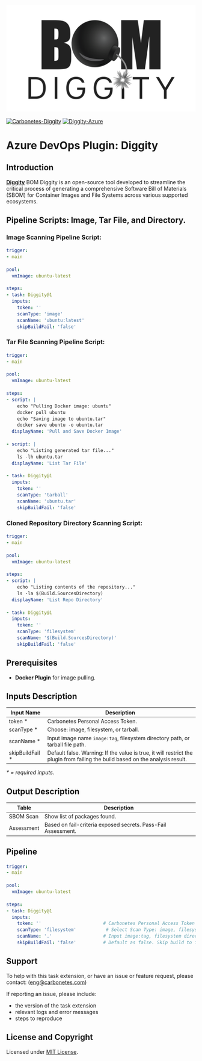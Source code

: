 <p align="center">
<img src="assets/diggity-black.png">
</p>

[![Carbonetes-Diggity](https://img.shields.io/badge/carbonetes-diggity-%232f7ea3)](https://github.com/carbonetes/diggity)
[![Diggity-Azure](https://img.shields.io/badge/diggity-azure--devops--plugin-%232f7ea3)](https://marketplace.visualstudio.com/items?itemName=Carbonetes.diggity)

# Azure DevOps Plugin: Diggity

## Introduction

**[Diggity](https://github.com/carbonetes/diggity)** BOM Diggity is an open-source tool developed to streamline the critical process of generating a comprehensive Software Bill of Materials (SBOM) for Container Images and File Systems across various supported ecosystems.

## Pipeline Scripts: Image, Tar File, and Directory.

### Image Scanning Pipeline Script:

```yaml
trigger:
- main

pool:
  vmImage: ubuntu-latest

steps:
- task: Diggity@1
  inputs:
    token: ''
    scanType: 'image'
    scanName: 'ubuntu:latest'
    skipBuildFail: 'false'
```

### Tar File Scanning Pipeline Script:

```yaml
trigger:
- main

pool:
  vmImage: ubuntu-latest

steps:
- script: |
    echo "Pulling Docker image: ubuntu"
    docker pull ubuntu
    echo "Saving image to ubuntu.tar"
    docker save ubuntu -o ubuntu.tar
  displayName: 'Pull and Save Docker Image'

- script: |
    echo "Listing generated tar file..."
    ls -lh ubuntu.tar
  displayName: 'List Tar File'

- task: Diggity@1
  inputs:
    token: ''
    scanType: 'tarball'
    scanName: 'ubuntu.tar'
    skipBuildFail: 'false'
```

### Cloned Repository Directory Scanning Script:

```yaml
trigger:
- main

pool:
  vmImage: ubuntu-latest

steps:
- script: |
    echo "Listing contents of the repository..."
    ls -la $(Build.SourcesDirectory)
  displayName: 'List Repo Directory'

- task: Diggity@1
  inputs:
    token: ''
    scanType: 'filesystem'
    scanName: '$(Build.SourcesDirectory)'
    skipBuildFail: 'false'
```

## Prerequisites

- **Docker Plugin** for image pulling.

## Inputs Description

| Input Name                  | Description                                                  |
| --------------------------- | ------------------------------------------------------------ |
| token \*                    | Carbonetes Personal Access Token. | 
| scanType \*                 | Choose: image, filesystem, or tarball. | 
| scanName \*                 | Input image name `image:tag`, filesystem directory path, or tarball file path. |
| skipBuildFail \*            | Default false. Warning: If the value is true, it will restrict the plugin from failing the build based on the analysis result. | 

_\* = required inputs._

## Output Description

| Table                        | Description                                                                                   |
| ---------------------------- | -------------------------------------------------------------------------------------------- |
| SBOM Scan                    | Show list of packages found. |
| Assessment                   | Based on fail-criteria exposed secrets. Pass-Fail Assessment. |

## Pipeline

```yaml
trigger:
- main

pool:
  vmImage: ubuntu-latest

steps:
- task: Diggity@1
  inputs:
    token: ''                       # Carbonetes Personal Access Token
    scanType: 'filesystem'           # Select Scan Type: image, filesystem, tarball.
    scanName: '.'                   # Input image:tag, filesystem directory path, or tarball file path.
    skipBuildFail: 'false'          # Default as false. Skip build to fail based on the assessment.
```

## Support
To help with this task extension, or have an issue or feature request, please contact: (eng@carbonetes.com)

If reporting an issue, please include:

* the version of the task extension
* relevant logs and error messages
* steps to reproduce

## License and Copyright

Licensed under [MIT License](LICENSE).